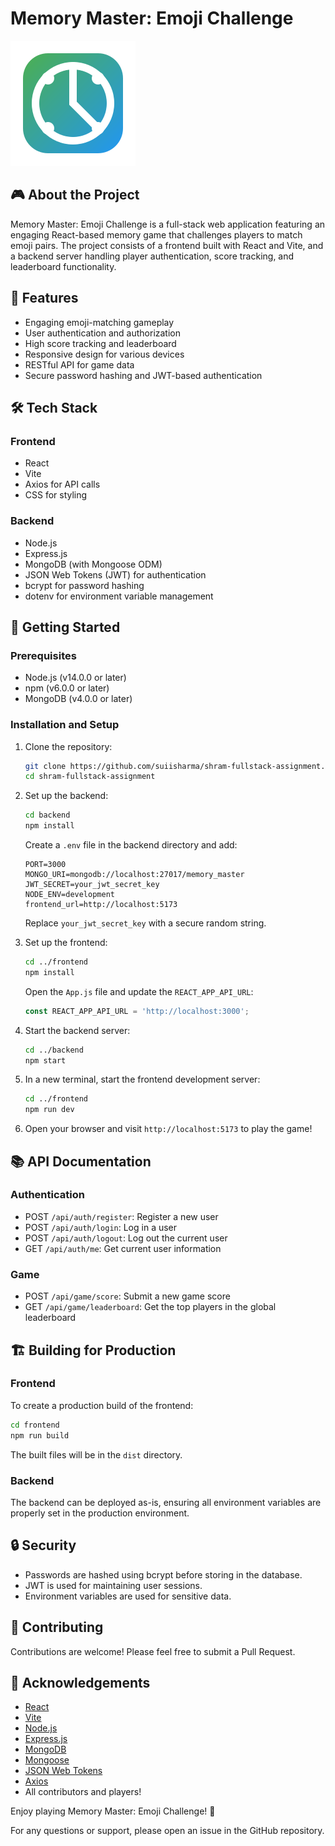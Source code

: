 # Memory Master: Emoji Challenge

![Memory Master Icon](./frontend/public/memory-master-icon.svg)

## 🎮 About the Project

Memory Master: Emoji Challenge is a full-stack web application featuring an engaging React-based memory game that challenges players to match emoji pairs. The project consists of a frontend built with React and Vite, and a backend server handling player authentication, score tracking, and leaderboard functionality.

## 🚀 Features

- Engaging emoji-matching gameplay
- User authentication and authorization
- High score tracking and leaderboard
- Responsive design for various devices
- RESTful API for game data
- Secure password hashing and JWT-based authentication

## 🛠 Tech Stack

### Frontend
- React
- Vite
- Axios for API calls
- CSS for styling

### Backend
- Node.js
- Express.js
- MongoDB (with Mongoose ODM)
- JSON Web Tokens (JWT) for authentication
- bcrypt for password hashing
- dotenv for environment variable management

## 🏁 Getting Started

### Prerequisites

- Node.js (v14.0.0 or later)
- npm (v6.0.0 or later)
- MongoDB (v4.0.0 or later)

### Installation and Setup

1. Clone the repository:
   ```bash
   git clone https://github.com/suiisharma/shram-fullstack-assignment.git
   cd shram-fullstack-assignment
   ```

2. Set up the backend:
   ```bash
   cd backend
   npm install
   ```

   Create a `.env` file in the backend directory and add:
   ```
   PORT=3000
   MONGO_URI=mongodb://localhost:27017/memory_master
   JWT_SECRET=your_jwt_secret_key
   NODE_ENV=development
   frontend_url=http://localhost:5173
   ```
   Replace `your_jwt_secret_key` with a secure random string.

3. Set up the frontend:
   ```bash
   cd ../frontend
   npm install
   ```

   Open the `App.js` file and update the `REACT_APP_API_URL`:
   ```javascript
   const REACT_APP_API_URL = 'http://localhost:3000';
   ```

4. Start the backend server:
   ```bash
   cd ../backend
   npm start
   ```

5. In a new terminal, start the frontend development server:
   ```bash
   cd ../frontend
   npm run dev
   ```

6. Open your browser and visit `http://localhost:5173` to play the game!

## 📚 API Documentation

### Authentication
- POST `/api/auth/register`: Register a new user
- POST `/api/auth/login`: Log in a user
- POST `/api/auth/logout`: Log out the current user
- GET `/api/auth/me`: Get current user information

### Game
- POST `/api/game/score`: Submit a new game score
- GET `/api/game/leaderboard`: Get the top players in the global leaderboard

## 🏗 Building for Production

### Frontend
To create a production build of the frontend:
```bash
cd frontend
npm run build
```
The built files will be in the `dist` directory.

### Backend
The backend can be deployed as-is, ensuring all environment variables are properly set in the production environment.

## 🔒 Security

- Passwords are hashed using bcrypt before storing in the database.
- JWT is used for maintaining user sessions.
- Environment variables are used for sensitive data.

## 🤝 Contributing

Contributions are welcome! Please feel free to submit a Pull Request.

## 🙏 Acknowledgements

- [React](https://reactjs.org/)
- [Vite](https://vitejs.dev/)
- [Node.js](https://nodejs.org/)
- [Express.js](https://expressjs.com/)
- [MongoDB](https://www.mongodb.com/)
- [Mongoose](https://mongoosejs.com/)
- [JSON Web Tokens](https://jwt.io/)
- [Axios](https://axios-http.com/)
- All contributors and players!

Enjoy playing Memory Master: Emoji Challenge! 🎉

For any questions or support, please open an issue in the GitHub repository.
